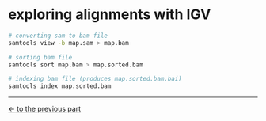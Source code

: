 # exploring alignments with IGV

```sh
# converting sam to bam file
samtools view -b map.sam > map.bam

# sorting bam file
samtools sort map.bam > map.sorted.bam

# indexing bam file (produces map.sorted.bam.bai)
samtools index map.sorted.bam
```
___

[$\leftarrow$ to the previous part](note2.md)